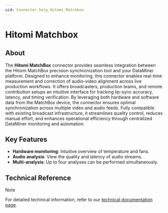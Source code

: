 ```yaml
---
uid: Connector_help_Hitomi_Matchbox
---
```


# Hitomi Matchbox

## About

The **Hitomi MatchBox** connector provides seamless integration between the Hitomi MatchBox precision synchronization tool and your DataMiner platform. Designed to enhance monitoring, this connector enables real-time measurement and correction of audio-video alignment across live production workflows. It offers broadcasters, production teams, and remote contribution setups an intuitive interface for tracking lip-sync accuracy, latency, and timing verification. By leveraging both hardware and software data from the MatchBox device, the connector ensures optimal synchronization across multiple video and audio feeds. Fully compatible with existing broadcast infrastructure, it streamlines quality control, reduces manual effort, and enhances operational efficiency through centralized DataMiner monitoring and automation.

## Key Features

- **Hardware monitoring**: Intuitive overview of temperature and fans.
- **Audio analysis**: View the quality and latency of audio streams.
- **Multi-analysis**: Up to four analyses can be performed simultaneously. 

## Technical Reference

> [!NOTE]
> For detailed technical information, refer to our [technical documentation page](xref:Connector_help_Hitomi_Matchbox_Technical).

